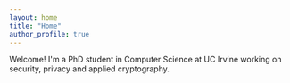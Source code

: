 ```yaml
---
layout: home
title: "Home"
author_profile: true
---
```


Welcome! I'm a PhD student in Computer Science at UC Irvine working on security, privacy and applied cryptography.
